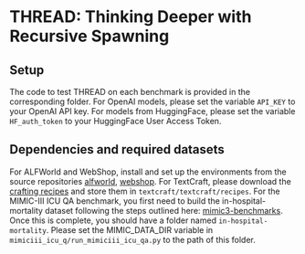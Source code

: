 # THREAD: Thinking Deeper with Recursive Spawning

## Setup
The code to test THREAD on each benchmark is provided in the corresponding folder. For OpenAI models, please set the variable `API_KEY` to your OpenAI API key. For models from HuggingFace, please set the variable `HF_auth_token` to your HuggingFace User Access Token. 

## Dependencies and required datasets
For ALFWorld and WebShop, install and set up the environments from the source repositories [alfworld](https://github.com/alfworld/alfworld), [webshop](https://github.com/princeton-nlp/WebShop). For TextCraft, please download the [crafting recipes](https://github.com/InventivetalentDev/minecraft-assets/tree/1.16.5/data/minecraft/recipes) and store them in `textcraft/textcraft/recipes`. For the MIMIC-III ICU QA benchmark, you first need to build the in-hospital-mortality dataset following the steps outlined here: [mimic3-benchmarks](https://github.com/YerevaNN/mimic3-benchmarks). Once this is complete, you should have a folder named `in-hospital-mortality`. Please set the MIMIC_DATA_DIR variable in `mimiciii_icu_q/run_mimiciii_icu_qa.py` to the path of this folder.



